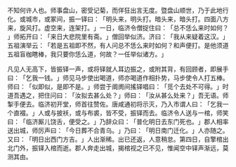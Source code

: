 不知何许人也。师事盘山，密受记菊，而佯狂出言无度。暨盘山顺世，乃于此地行化。或城市，或冢间，振一铎曰：​「明头来，明头打。暗头来，暗头打。四面八方来，旋风打。虚空来，连架打。​」一日，临济令僧捉住曰：​「总不恁么来时如何？​」师拓开曰：​「来日大悲院里有斋。​」僧回举似济。济曰：​「我从来疑着这汉。​」五祖演举云：​「若是五祖即不然，有人问总不恁么来时如何？和声便打。是他须道五祖盲枷瞎棒，我只要你恁么道，何故？一任举似诸方。​」

凡见人无高下，皆振铎一声，或将铎就人耳边振之，或附其背，有回顾者，即展手曰：​「乞我一钱。​」师见马步使出喝道，师亦喝道作相扑势，马步使令人打五棒。师曰：​「似即似，是即不是。​」师尝于阛阓间搖铎唱曰：​「觅个去处不可得。​」时道吾遇之，把住问曰：​「汝拟去甚么处？​」师曰：​「汝从甚么处来？​」吾无语。师掣手便去。临济初开堂，师首往赞佐。唐咸通初将示灭，乃入市谓人曰：​「乞我一个直裰。​」人或与披袄，或与布裘，皆不受，振铎而去。临济令人送与一棺，师笑曰：​「临济厮儿饶舌，便受之。​」乃辞众曰：​「普化明日去东门死也。​」郡人相率送出城，师厉声曰：​「今日葬不合青乌。​」乃曰：​「明日南门迁化。​」人亦随之。又曰：​「明日出西门方吉。​」人出渐稀。出已还返，人意稍怠。第四日，自擎棺出北门外，振铎入棺而逝。郡人奔走出城，揭棺视之已不见，惟闻空中铎声渐远，莫测其由。